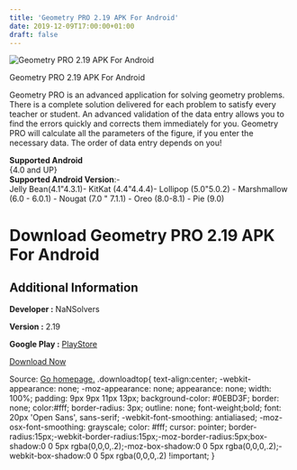 ```yaml
---
title: 'Geometry PRO 2.19 APK For Android'
date: 2019-12-09T17:00:00+01:00
draft: false
---
```


![Geometry PRO 2.19 APK For Android](https://i2.wp.com/apkhome.net/wp-content/uploads/2019/12/Geometry-PRO-2.19.png "Geometry PRO 2.19 APK For Android")

  

Geometry PRO 2.19 APK For Android

Geometry PRO is an advanced application for solving geometry problems. There is a complete solution delivered for each problem to satisfy every teacher or student. An advanced validation of the data entry allows you to find the errors quickly and corrects them immediately for you. Geometry PRO will calculate all the parameters of the figure, if you enter the necessary data. The order of data entry depends on you!

**Supported Android**  
{4.0 and UP}  
**Supported Android Version**:-  
Jelly Bean(4.1"4.3.1)- KitKat (4.4"4.4.4)- Lollipop (5.0"5.0.2) - Marshmallow (6.0 - 6.0.1) - Nougat (7.0 " 7.1.1) - Oreo (8.0-8.1) - Pie (9.0)

Download Geometry PRO 2.19 APK For Android
==========================================

Additional Information
----------------------

**Developer :** NaNSolvers

**Version :** 2.19

**Google Play :** [PlayStore](https://play.google.com/store/apps/details?id=main.common.mathlab.pro)

  

[Download Now](https://store4app.co/post/geometry-pro-2-19-apk-for-android_1575904517)

  
Source: [Go homepage.](https://store4app.co/post/geometry-pro-2-19-apk-for-android_1575904517) .downloadtop{ text-align:center; -webkit-appearance: none; -moz-appearance: none; appearance: none; width: 100%; padding: 9px 9px 11px 13px; background-color: #0EBD3F; border: none; color:#fff; border-radius: 3px; outline: none; font-weight;bold; font: 20px 'Open Sans', sans-serif; -webkit-font-smoothing: antialiased; -moz-osx-font-smoothing: grayscale; color: #fff; cursor: pointer; border-radius:15px;-webkit-border-radius:15px;-moz-border-radius:5px;box-shadow:0 0 5px rgba(0,0,0,.2);-moz-box-shadow:0 0 5px rgba(0,0,0,.2);-webkit-box-shadow:0 0 5px rgba(0,0,0,.2) !important; }